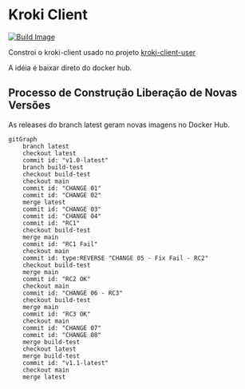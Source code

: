 # Kroki Client 

[![Build Image](https://github.com/luizgsbraz/kroki-client-docker/actions/workflows/build-image.yml/badge.svg)](https://github.com/luizgsbraz/kroki-client-docker/actions/workflows/build-image.yml)

Constroi o kroki-client usado no projeto [kroki-client-user](https://github.com/luizgsbraz/kroki-client-user)

A idéia é baixar direto do docker hub.

## Processo de Construção Liberação de Novas Versões

As releases do branch latest geram novas imagens no Docker Hub.

```mermaid
gitGraph
    branch latest
    checkout latest
    commit id: "v1.0-latest"
    branch build-test
    checkout build-test
    checkout main
    commit id: "CHANGE 01"
    commit id: "CHANGE 02"  
    merge latest
    commit id: "CHANGE 03"
    commit id: "CHANGE 04"        
    commit id: "RC1"
    checkout build-test
    merge main
    commit id: "RC1 Fail"
    checkout main
    commit id: type:REVERSE "CHANGE 05 - Fix Fail - RC2"
    checkout build-test
    merge main
    commit id: "RC2 OK"
    checkout main
    commit id: "CHANGE 06 - RC3"        
    checkout build-test
    merge main
    commit id: "RC3 OK"
    checkout main
    commit id: "CHANGE 07"        
    commit id: "CHANGE 08"            
    merge build-test
    checkout latest
    merge build-test
    commit id: "v1.1-latest"
    checkout main
    merge latest
```

